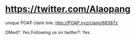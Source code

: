 # https://twitter.com/Alaopang

unique POAP claim link: 
http://POAP.xyz/claim/68387z

DMed?: Yes
Following us on twitter?: Yes